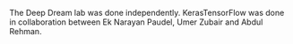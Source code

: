 The Deep Dream lab was done independently. KerasTensorFlow was done in collaboration between Ek Narayan Paudel, Umer Zubair and Abdul Rehman.
